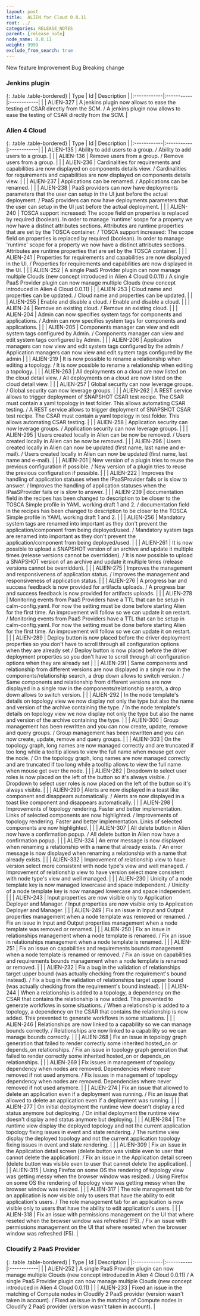 ```yaml
---
layout: post
title:  ALIEN for Cloud 0.0.11
root: ../
categories: RELEASE_NOTES
parent: [release_note]
node_name: 0.0.11
weight: 9999
exclude_from_search: true
---
```





<i class="fa fa-plus text-success"></i> New feature <i class="fa fa-level-up text-primary"></i> Improvement  <i class="fa fa-bug text-danger"></i> Bug <i class="fa fa-exclamation-triangle text-warning"></i> Breaking change


### Jenkins plugin



  {: .table .table-bordered}
  | Type        | Id         | Description |
  |:------------|:-----------|:------------|
    |  <i class="fa fa-plus text-success"></i> | ALIEN-327 | A jenkins plugin now allows to ease the testing of CSAR directly from the SCM. / A jenkins plugin now allows to ease the testing of CSAR directly from the SCM. |
      


### Alien 4 Cloud



  {: .table .table-bordered}
  | Type        | Id         | Description |
  |:------------|:-----------|:------------|
    |  <i class="fa fa-plus text-success"></i> | ALIEN-135 | Ability to add users to a group. / Ability to add users to a group. |
    |  <i class="fa fa-plus text-success"></i> | ALIEN-136 | Remove users from a group. / Remove users from a group. |
    |  <i class="fa fa-plus text-success"></i> | ALIEN-236 | Cardinalities for requirements and capabilities are now displayed on components details view. / Cardinalities for requirements and capabilities are now displayed on components details view. |
    |  <i class="fa fa-plus text-success"></i> | ALIEN-237 | Applications can be renamed. / Applications can be renamed. |
    |  <i class="fa fa-plus text-success"></i> | ALIEN-238 | PaaS providers can now have deployments parameters that the user can setup in the UI just before the actual deployment. / PaaS providers can now have deployments parameters that the user can setup in the UI just before the actual deployment. |
    |  <i class="fa fa-plus text-success"></i> | ALIEN-240 | TOSCA support increased: The scope field on properties is replaced by required (boolean). In order to manage 'runtime' scope for a property we now have a distinct attributes sections. Attributes are runtime properties that are set by the TOSCA container. / TOSCA support increased: The scope field on properties is replaced by required (boolean). In order to manage 'runtime' scope for a property we now have a distinct attributes sections. Attributes are runtime properties that are set by the TOSCA container. |
    |  <i class="fa fa-plus text-success"></i> | ALIEN-241 | Properties for requirements and capabilities are now displayed in the UI. / Properties for requirements and capabilities are now displayed in the UI. |
    |  <i class="fa fa-plus text-success"></i> | ALIEN-252 | A single PaaS Provider plugin can now manage multiple Clouds (new concept introduced in Alien 4 Cloud 0.0.11) / A single PaaS Provider plugin can now manage multiple Clouds (new concept introduced in Alien 4 Cloud 0.0.11) |
    |  <i class="fa fa-plus text-success"></i> | ALIEN-253 | Cloud name and properties can be updated. / Cloud name and properties can be updated. |
    |  <i class="fa fa-plus text-success"></i> | ALIEN-255 | Enable and disable a cloud. / Enable and disable a cloud. |
    |  <i class="fa fa-plus text-success"></i> | ALIEN-24 | Remove an existing cloud. / Remove an existing cloud. |
    |  <i class="fa fa-plus text-success"></i> | ALIEN-204 | Admin can now specifies system tags for components and applications. / Admin can now specifies system tags for components and applications. |
    |  <i class="fa fa-plus text-success"></i> | ALIEN-205 | Components manager can view and edit system tags configured by Admin. / Components manager can view and edit system tags configured by Admin. |
    |  <i class="fa fa-plus text-success"></i> | ALIEN-206 | Application managers can now view and edit system tags configured by the admin / Application managers can now view and edit system tags configured by the admin |
    |  <i class="fa fa-plus text-success"></i> | ALIEN-219 | It is now possible to rename a relationship when editing a topology. / It is now possible to rename a relationship when editing a topology. |
    |  <i class="fa fa-plus text-success"></i> | ALIEN-263 | All deployments on a cloud are now listed on the cloud detail view. / All deployments on a cloud are now listed on the cloud detail view. |
    |  <i class="fa fa-plus text-success"></i> | ALIEN-257 | Global security can now leverage groups. / Global security can now leverage groups. |
    |  <i class="fa fa-plus text-success"></i> | ALIEN-262 | A REST service allows to trigger deployment of SNAPSHOT CSAR test recipe. The CSAR  must contain a yaml topology in test folder. This allows automating CSAR testing. / A REST service allows to trigger deployment of SNAPSHOT CSAR test recipe. The CSAR  must contain a yaml topology in test folder. This allows automating CSAR testing. |
    |  <i class="fa fa-plus text-success"></i> | ALIEN-258 | Application security can now leverage groups. / Application security can now leverage groups. |
    |  <i class="fa fa-plus text-success"></i> | ALIEN-295 | Users created locally in Alien can be now be removed. / Users created locally in Alien can be now be removed. |
    |  <i class="fa fa-plus text-success"></i> | ALIEN-296 | Users created locally in Alien can now be updated (first name, last name and e-mail). / Users created locally in Alien can now be updated (first name, last name and e-mail). |
      |  <i class="fa fa-level-up text-primary"></i> | ALIEN-201 | New version of a plugin tries to reuse the previous configuration if possible. / New version of a plugin tries to reuse the previous configuration if possible. |
    |  <i class="fa fa-level-up text-primary"></i> | ALIEN-222 | Improves the handling of application statuses when the IPaaSProvider fails or is slow to answer. / Improves the handling of application statuses when the IPaaSProvider fails or is slow to answer. |
    |  <i class="fa fa-level-up text-primary"></i> | ALIEN-239 | documentation field in the recipes has been changed to description to be closer to the TOSCA Simple profile in YAML working draft 1 and 2. / documentation field in the recipes has been changed to description to be closer to the TOSCA Simple profile in YAML working draft 1 and 2. |
    |  <i class="fa fa-level-up text-primary"></i> | ALIEN-256 | Mandatory system tags are renamed into important as they don't prevent the application/component from being deployed/used. / Mandatory system tags are renamed into important as they don't prevent the application/component from being deployed/used. |
    |  <i class="fa fa-level-up text-primary"></i> | ALIEN-261 | It is now possible to upload a SNAPSHOT version of an archive and update it multiple times (release versions cannot be overridden). / It is now possible to upload a SNAPSHOT version of an archive and update it multiple times (release versions cannot be overridden). |
    |  <i class="fa fa-level-up text-primary"></i> | ALIEN-275 | Improves the management and responsiveness of application status. / Improves the management and responsiveness of application status. |
    |  <i class="fa fa-level-up text-primary"></i> | ALIEN-276 | A progress bar and success feedback is now provided for artifacts uploads. / A progress bar and success feedback is now provided for artifacts uploads. |
    |  <i class="fa fa-level-up text-primary"></i> | ALIEN-278 | Monitoring events from PaaS Providers have a TTL that can be setup in calm-config.yaml. For now the setting must be done before starting Alien for the first time. An improvement will follow so we can update it on restart. / Monitoring events from PaaS Providers have a TTL that can be setup in calm-config.yaml. For now the setting must be done before starting Alien for the first time. An improvement will follow so we can update it on restart. |
    |  <i class="fa fa-level-up text-primary"></i> | ALIEN-289 | Deploy button is now placed before the driver deployment properties so you don't have to scroll through all configuration options when they are already set / Deploy button is now placed before the driver deployment properties so you don't have to scroll through all configuration options when they are already set |
    |  <i class="fa fa-level-up text-primary"></i> | ALIEN-291 | Same components and relationship from different versions are now displayed in a single row in the components/relationship search, a drop down allows to switch version. / Same components and relationship from different versions are now displayed in a single row in the components/relationship search, a drop down allows to switch version. |
    |  <i class="fa fa-level-up text-primary"></i> | ALIEN-292 | In the node template's details on topology view we now display not only the type but also the name and version of the archive containing the type. / In the node template's details on topology view we now display not only the type but also the name and version of the archive containing the type. |
    |  <i class="fa fa-level-up text-primary"></i> | ALIEN-300 | Group management has been rewritten and you can now create, update, remove and query groups. / Group management has been rewritten and you can now create, update, remove and query groups. |
    |  <i class="fa fa-level-up text-primary"></i> | ALIEN-303 | On the topology graph, long names are now managed correctly and are truncated if too long while a tooltip allows to view the full name when mouse get over the node. / On the topology graph, long names are now managed correctly and are truncated if too long while a tooltip allows to view the full name when mouse get over the node. |
    |  <i class="fa fa-level-up text-primary"></i> | ALIEN-282 | Dropdown to select user roles is now placed on the left of the button so it's always visible. / Dropdown to select user roles is now placed on the left of the button so it's always visible. |
    |  <i class="fa fa-level-up text-primary"></i> | ALIEN-290 | Alerts are now displayed in a toast like component and disappears automatically. / Alerts are now displayed in a toast like component and disappears automatically. |
    |  <i class="fa fa-level-up text-primary"></i> | ALIEN-298 | Improvements of topology rendering. Faster and better implementation. Links of selected components are now highlighted. / Improvements of topology rendering. Faster and better implementation. Links of selected components are now highlighted. |
    |  <i class="fa fa-level-up text-primary"></i> | ALIEN-307 | All delete button in Alien now have a confirmation popup. / All delete button in Alien now have a confirmation popup. |
    |  <i class="fa fa-level-up text-primary"></i> | ALIEN-324 | An error message is now displayed when renaming a relationship with a name that already exists. / An error message is now displayed when renaming a relationship with a name that already exists. |
    |  <i class="fa fa-level-up text-primary"></i> | ALIEN-332 | Improvement of relationship view to have version select more consistent with node type's view and well managed. / Improvement of relationship view to have version select more consistent with node type's view and well managed. |
      |  <i class="fa fa-bug text-danger"></i> | ALIEN-230 | Unicity of a node template key is now managed lowercase and space independent. / Unicity of a node template key is now managed lowercase and space independent. |
    |  <i class="fa fa-bug text-danger"></i> | ALIEN-243 | Input properties are now visible only to Application Deployer and Manager. / Input properties are now visible only to Application Deployer and Manager. |
    |  <i class="fa fa-bug text-danger"></i> | ALIEN-249 | Fix an issue in Input and Output properties management when a node template was removed or renamed. / Fix an issue in Input and Output properties management when a node template was removed or renamed. |
    |  <i class="fa fa-bug text-danger"></i> | ALIEN-250 | Fix an issue in relationships management when a node template is renamed. / Fix an issue in relationships management when a node template is renamed. |
    |  <i class="fa fa-bug text-danger"></i> | ALIEN-251 | Fix an issue on capabilities and requirements bounds management when a node template is renamed or removed. / Fix an issue on capabilities and requirements bounds management when a node template is renamed or removed. |
    |  <i class="fa fa-bug text-danger"></i> | ALIEN-232 | Fix a bug in the validation of relationships target upper bound (was actually checking from the requirement's bound instead). / Fix a bug in the validation of relationships target upper bound (was actually checking from the requirement's bound instead). |
    |  <i class="fa fa-bug text-danger"></i> | ALIEN-244 | When a relationship is added to a topology, a dependency on the CSAR that contains the relationship is now added. This prevented to generate workflows in some situations. / When a relationship is added to a topology, a dependency on the CSAR that contains the relationship is now added. This prevented to generate workflows in some situations. |
    |  <i class="fa fa-bug text-danger"></i> | ALIEN-246 | Relationships are now linked to a capability so we can manage bounds correctly. / Relationships are now linked to a capability so we can manage bounds correctly. |
    |  <i class="fa fa-bug text-danger"></i> | ALIEN-268 | Fix an issue in topology graph generation that failed to render correctly some inherited hosted_on or depends_on relationships. / Fix an issue in topology graph generation that failed to render correctly some inherited hosted_on or depends_on relationships. |
    |  <i class="fa fa-bug text-danger"></i> | ALIEN-269 | Fix issues in management of topology dependency when nodes are removed. Dependencies where never removed if not used anymore. / Fix issues in management of topology dependency when nodes are removed. Dependencies where never removed if not used anymore. |
    |  <i class="fa fa-bug text-danger"></i> | ALIEN-274 | Fix an issue that allowed to delete an application even if a deployment was running. / Fix an issue that allowed to delete an application even if a deployment was running. |
    |  <i class="fa fa-bug text-danger"></i> | ALIEN-277 | On initial deployment the runtime view doesn't display a red status anymore but deploying. / On initial deployment the runtime view doesn't display a red status anymore but deploying. |
    |  <i class="fa fa-bug text-danger"></i> | ALIEN-284 | The runtime view display the deployed topology and not the current application topology fixing issues in event and state rendering. / The runtime view display the deployed topology and not the current application topology fixing issues in event and state rendering. |
    |  <i class="fa fa-bug text-danger"></i> | ALIEN-309 | Fix an issue in the Application detail screen (delete button was visible even to user that cannot delete the application). / Fix an issue in the Application detail screen (delete button was visible even to user that cannot delete the application). |
    |  <i class="fa fa-bug text-danger"></i> | ALIEN-315 | Using Firefox on some OS the rendering of topology view was getting messy when the browser window was resized. / Using Firefox on some OS the rendering of topology view was getting messy when the browser window was resized. |
    |  <i class="fa fa-bug text-danger"></i> | ALIEN-317 | The role management tab for an application is now visible only to users that have the ability to edit application's users. / The role management tab for an application is now visible only to users that have the ability to edit application's users. |
    |  <i class="fa fa-bug text-danger"></i> | ALIEN-318 | Fix an issue with permissions management on the UI that where reseted when the browser window was refreshed (F5). / Fix an issue with permissions management on the UI that where reseted when the browser window was refreshed (F5). |
  


### Cloudify 2 PaaS Provider



  {: .table .table-bordered}
  | Type        | Id         | Description |
  |:------------|:-----------|:------------|
    |  <i class="fa fa-plus text-success"></i> | ALIEN-252 | A single PaaS Provider plugin can now manage multiple Clouds (new concept introduced in Alien 4 Cloud 0.0.11) / A single PaaS Provider plugin can now manage multiple Clouds (new concept introduced in Alien 4 Cloud 0.0.11) |
        |  <i class="fa fa-bug text-danger"></i> | ALIEN-233 | Fixed an issue in the matching of Compute nodes in Cloudify 2 PaaS provider (version wasn't taken in account). / Fixed an issue in the matching of Compute nodes in Cloudify 2 PaaS provider (version wasn't taken in account). |
  

